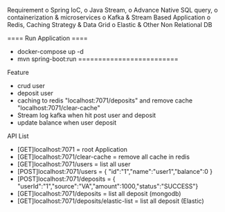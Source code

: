 Requirement
o Spring IoC,
o Java Stream,
o Advance Native SQL query,
o containerization & microservices
o Kafka & Stream Based Application
o Redis, Caching Strategy & Data Grid
o Elastic & Other Non Relational DB

==== Run Application ====
- docker-compose up -d
- mvn spring-boot:run
=========================

Feature
- crud user
- deposit user
- caching to redis "localhost:7071/deposits" and remove cache "localhost:7071/clear-cache"
- Stream log kafka when hit post user and deposit
- update balance when user deposit
  
API List
- [GET]localhost:7071 =  root Application
- [GET]localhost:7071/clear-cache = remove all cache in redis
- [GET]localhost:7071/users = list all user
- [POST]localhost:7071/users = { "id":"1","name":"user1","balance":0 }
- [POST]localhost:7071/deposits = { "userId":"1","source":"VA","amount":1000,"status":"SUCCESS"}
- [GET]localhost:7071/deposits = list all deposit (mongodb)
- [GET]localhost:7071/deposits/elastic-list = list all deposit (Elastic)

  
